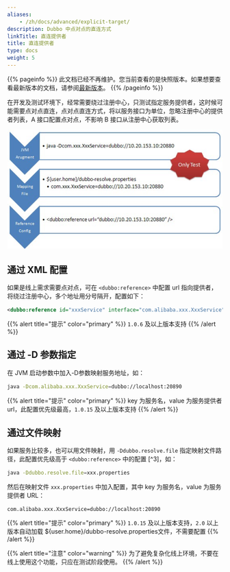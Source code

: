 ```yaml
---
aliases:
    - /zh/docs/advanced/explicit-target/
description: Dubbo 中点对点的直连方式
linkTitle: 直连提供者
title: 直连提供者
type: docs
weight: 5
---
```




{{% pageinfo %}} 此文档已经不再维护。您当前查看的是快照版本。如果想要查看最新版本的文档，请参阅[最新版本](/zh-cn/docs3-v2/java-sdk/advanced-features-and-usage/service/explicit-target/)。
{{% /pageinfo %}}

在开发及测试环境下，经常需要绕过注册中心，只测试指定服务提供者，这时候可能需要点对点直连，点对点直连方式，将以服务接口为单位，忽略注册中心的提供者列表，A 接口配置点对点，不影响 B 接口从注册中心获取列表。

![/user-guide/images/dubbo-directly.jpg](/imgs/user/dubbo-directly.jpg)

## 通过 XML 配置

如果是线上需求需要点对点，可在 `<dubbo:reference>` 中配置 url 指向提供者，将绕过注册中心，多个地址用分号隔开，配置如下：

```xml
<dubbo:reference id="xxxService" interface="com.alibaba.xxx.XxxService" url="dubbo://localhost:20890" />
```

{{% alert title="提示" color="primary" %}}
`1.0.6` 及以上版本支持
{{% /alert %}}

## 通过 -D 参数指定

在 JVM 启动参数中加入-D参数映射服务地址，如：

```sh
java -Dcom.alibaba.xxx.XxxService=dubbo://localhost:20890
```

{{% alert title="提示" color="primary" %}}
key 为服务名，value 为服务提供者 url，此配置优先级最高，`1.0.15` 及以上版本支持
{{% /alert %}}

## 通过文件映射

如果服务比较多，也可以用文件映射，用 `-Ddubbo.resolve.file` 指定映射文件路径，此配置优先级高于 `<dubbo:reference>` 中的配置 [^3]，如：

```sh
java -Ddubbo.resolve.file=xxx.properties
```
    
然后在映射文件 `xxx.properties` 中加入配置，其中 key 为服务名，value 为服务提供者 URL：
    
```properties
com.alibaba.xxx.XxxService=dubbo://localhost:20890
```

{{% alert title="提示" color="primary" %}}
`1.0.15` 及以上版本支持，`2.0` 以上版本自动加载 ${user.home}/dubbo-resolve.properties文件，不需要配置
{{% /alert %}}
    
{{% alert title="注意" color="warning" %}}
为了避免复杂化线上环境，不要在线上使用这个功能，只应在测试阶段使用。
{{% /alert %}}